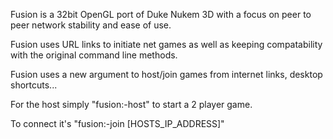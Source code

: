 
Fusion is a 32bit OpenGL port of Duke Nukem 3D with a focus on peer to peer network stability and ease of use.


Fusion uses URL links to initiate net games as well as keeping compatability with the original command line methods.


Fusion uses a new argument to host/join games from internet links, desktop shortcuts...

For the host simply "fusion:-host" to start a 2 player game.

To connect it's "fusion:-join [HOSTS_IP_ADDRESS]"
